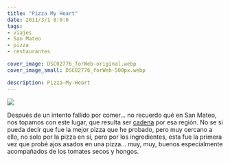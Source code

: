 ```yaml
---
title: "Pizza My Heart"
date: 2011/3/1 8:0:0
tags: 
- viajes
- San Mateo
- pizza
- restaurantes

cover_image: DSC02776_forWeb-original.webp
cover_image_small: DSC02776_forWeb-500px.webp

description: Pizza-My-Heart
---
```



[![](DSC02776_forWeb)](DSC02776_forWeb-800px.webp)

Después de un intento fallido por comer... no recuerdo qué en San Mateo, nos topamos con este lugar, que resulta ser <a href="https://www.pizzamyheart.com/">cadena</a> por esa región. No se si pueda decir que fue la mejor pizza que he probado, pero muy cercano a ello, no solo por la pizza en sí, pero por los ingredientes, esta fue la primera vez que probé ajos asados en una pizza... muy, muy, buenos especialmente acompañados de los tomates secos y hongos.
